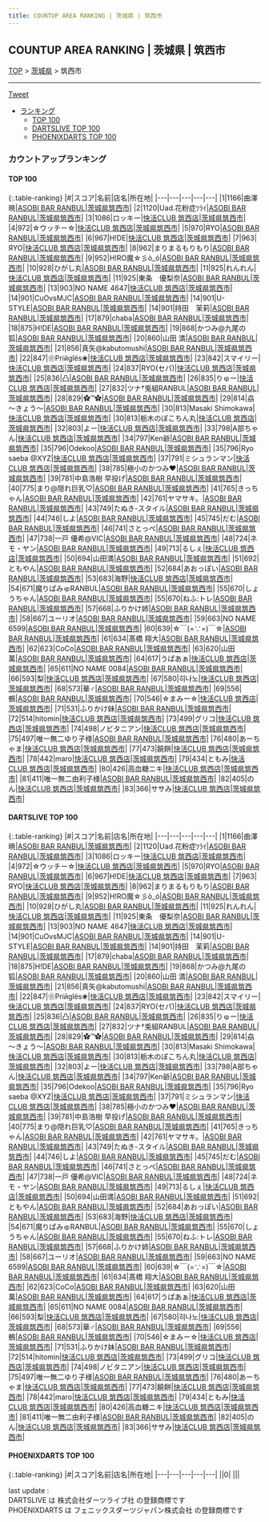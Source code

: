 ```yaml
---
title: COUNTUP AREA RANKING | 茨城県 | 筑西市
---
```

## COUNTUP AREA RANKING | 茨城県 | 筑西市

[TOP](/darts/rank/) > [茨城県](/darts/rank/茨城県/) > 筑西市

___

<a href="https://twitter.com/share?ref_src=twsrc%5Etfw" data-text="COUNTUP AREA RANKING | 茨城県筑西市" class="twitter-share-button" data-hashtags="DARTSLIVE,PHOENIXDARTS,darts,ダーツ" data-show-count="false">Tweet</a>

* [ランキング](#カウントアップランキング)
    * [TOP 100](#top-100)
    * [DARTSLIVE TOP 100](#dartslive-top-100)
    * [PHOENIXDARTS TOP 100](#phoenixdarts-top-100)

### カウントアップランキング

#### TOP 100



{:.table-ranking}
|#|スコア|名前|店名|所在地|
|---|---|---|---|---|
|1|1166|<span class="rank-name-dl">曲澤暁</span>|<a href="https://search.dartslive.com/jp/shop/1bcc7e7d9ed6e80b0d9b047a20a7ba1e">ASOBI BAR RANBUL</a>|<a href="/darts/rank/茨城県/筑西市">茨城県筑西市</a>|
|2|1120|<span class="rank-name-dl">Uad.花粉症ﾂﾗｲ</span>|<a href="https://search.dartslive.com/jp/shop/1bcc7e7d9ed6e80b0d9b047a20a7ba1e">ASOBI BAR RANBUL</a>|<a href="/darts/rank/茨城県/筑西市">茨城県筑西市</a>|
|3|1086|<span class="rank-name-dl">ロッキー</span>|<a href="https://search.dartslive.com/jp/shop/2a3b207fcf5c1e26b21333aee1bd51e4">快活CLUB 筑西店</a>|<a href="/darts/rank/茨城県/筑西市">茨城県筑西市</a>|
|4|972|<span class="rank-name-dl">☆ウッチー☆</span>|<a href="https://search.dartslive.com/jp/shop/2a3b207fcf5c1e26b21333aee1bd51e4">快活CLUB 筑西店</a>|<a href="/darts/rank/茨城県/筑西市">茨城県筑西市</a>|
|5|970|<span class="rank-name-dl">ЯYO</span>|<a href="https://search.dartslive.com/jp/shop/1bcc7e7d9ed6e80b0d9b047a20a7ba1e">ASOBI BAR RANBUL</a>|<a href="/darts/rank/茨城県/筑西市">茨城県筑西市</a>|
|6|967|<span class="rank-name-dl">H!DE</span>|<a href="https://search.dartslive.com/jp/shop/2a3b207fcf5c1e26b21333aee1bd51e4">快活CLUB 筑西店</a>|<a href="/darts/rank/茨城県/筑西市">茨城県筑西市</a>|
|7|963|<span class="rank-name-dl">ЯYO</span>|<a href="https://search.dartslive.com/jp/shop/2a3b207fcf5c1e26b21333aee1bd51e4">快活CLUB 筑西店</a>|<a href="/darts/rank/茨城県/筑西市">茨城県筑西市</a>|
|8|962|<span class="rank-name-dl">まりまるもりもり</span>|<a href="https://search.dartslive.com/jp/shop/1bcc7e7d9ed6e80b0d9b047a20a7ba1e">ASOBI BAR RANBUL</a>|<a href="/darts/rank/茨城県/筑西市">茨城県筑西市</a>|
|9|952|<span class="rank-name-dl">H!RO魔☆彡ò_ó</span>|<a href="https://search.dartslive.com/jp/shop/1bcc7e7d9ed6e80b0d9b047a20a7ba1e">ASOBI BAR RANBUL</a>|<a href="/darts/rank/茨城県/筑西市">茨城県筑西市</a>|
|10|928|<span class="rank-name-dl">ひがし丸</span>|<a href="https://search.dartslive.com/jp/shop/1bcc7e7d9ed6e80b0d9b047a20a7ba1e">ASOBI BAR RANBUL</a>|<a href="/darts/rank/茨城県/筑西市">茨城県筑西市</a>|
|11|925|<span class="rank-name-dl">れんれん</span>|<a href="https://search.dartslive.com/jp/shop/2a3b207fcf5c1e26b21333aee1bd51e4">快活CLUB 筑西店</a>|<a href="/darts/rank/茨城県/筑西市">茨城県筑西市</a>|
|11|925|<span class="rank-name-dl">東条　優梨奈</span>|<a href="https://search.dartslive.com/jp/shop/1bcc7e7d9ed6e80b0d9b047a20a7ba1e">ASOBI BAR RANBUL</a>|<a href="/darts/rank/茨城県/筑西市">茨城県筑西市</a>|
|13|903|<span class="rank-name-dl">NO NAME 4647</span>|<a href="https://search.dartslive.com/jp/shop/2a3b207fcf5c1e26b21333aee1bd51e4">快活CLUB 筑西店</a>|<a href="/darts/rank/茨城県/筑西市">茨城県筑西市</a>|
|14|901|<span class="rank-name-dl">CuOvsMJC</span>|<a href="https://search.dartslive.com/jp/shop/1bcc7e7d9ed6e80b0d9b047a20a7ba1e">ASOBI BAR RANBUL</a>|<a href="/darts/rank/茨城県/筑西市">茨城県筑西市</a>|
|14|901|<span class="rank-name-dl">U-STYLE</span>|<a href="https://search.dartslive.com/jp/shop/1bcc7e7d9ed6e80b0d9b047a20a7ba1e">ASOBI BAR RANBUL</a>|<a href="/darts/rank/茨城県/筑西市">茨城県筑西市</a>|
|14|901|<span class="rank-name-dl">持田　茉莉</span>|<a href="https://search.dartslive.com/jp/shop/1bcc7e7d9ed6e80b0d9b047a20a7ba1e">ASOBI BAR RANBUL</a>|<a href="/darts/rank/茨城県/筑西市">茨城県筑西市</a>|
|17|879|<span class="rank-name-dl">chaba</span>|<a href="https://search.dartslive.com/jp/shop/1bcc7e7d9ed6e80b0d9b047a20a7ba1e">ASOBI BAR RANBUL</a>|<a href="/darts/rank/茨城県/筑西市">茨城県筑西市</a>|
|18|875|<span class="rank-name-dl">H!DE</span>|<a href="https://search.dartslive.com/jp/shop/1bcc7e7d9ed6e80b0d9b047a20a7ba1e">ASOBI BAR RANBUL</a>|<a href="/darts/rank/茨城県/筑西市">茨城県筑西市</a>|
|19|868|<span class="rank-name-dl">かつみ@九尾の狐</span>|<a href="https://search.dartslive.com/jp/shop/1bcc7e7d9ed6e80b0d9b047a20a7ba1e">ASOBI BAR RANBUL</a>|<a href="/darts/rank/茨城県/筑西市">茨城県筑西市</a>|
|20|860|<span class="rank-name-dl">山田 満</span>|<a href="https://search.dartslive.com/jp/shop/1bcc7e7d9ed6e80b0d9b047a20a7ba1e">ASOBI BAR RANBUL</a>|<a href="/darts/rank/茨城県/筑西市">茨城県筑西市</a>|
|21|856|<span class="rank-name-dl">真矢@kabutomushi</span>|<a href="https://search.dartslive.com/jp/shop/1bcc7e7d9ed6e80b0d9b047a20a7ba1e">ASOBI BAR RANBUL</a>|<a href="/darts/rank/茨城県/筑西市">茨城県筑西市</a>|
|22|847|<span class="rank-name-dl">❀Priйglёs❀</span>|<a href="https://search.dartslive.com/jp/shop/2a3b207fcf5c1e26b21333aee1bd51e4">快活CLUB 筑西店</a>|<a href="/darts/rank/茨城県/筑西市">茨城県筑西市</a>|
|23|842|<span class="rank-name-dl">スマイリー</span>|<a href="https://search.dartslive.com/jp/shop/2a3b207fcf5c1e26b21333aee1bd51e4">快活CLUB 筑西店</a>|<a href="/darts/rank/茨城県/筑西市">茨城県筑西市</a>|
|24|837|<span class="rank-name-dl">RYO(セパ)</span>|<a href="https://search.dartslive.com/jp/shop/2a3b207fcf5c1e26b21333aee1bd51e4">快活CLUB 筑西店</a>|<a href="/darts/rank/茨城県/筑西市">茨城県筑西市</a>|
|25|836|<span class="rank-name-dl">凸</span>|<a href="https://search.dartslive.com/jp/shop/1bcc7e7d9ed6e80b0d9b047a20a7ba1e">ASOBI BAR RANBUL</a>|<a href="/darts/rank/茨城県/筑西市">茨城県筑西市</a>|
|26|835|<span class="rank-name-dl">りゅー</span>|<a href="https://search.dartslive.com/jp/shop/2a3b207fcf5c1e26b21333aee1bd51e4">快活CLUB 筑西店</a>|<a href="/darts/rank/茨城県/筑西市">茨城県筑西市</a>|
|27|832|<span class="rank-name-dl">ツナ†兎組RANBUL</span>|<a href="https://search.dartslive.com/jp/shop/1bcc7e7d9ed6e80b0d9b047a20a7ba1e">ASOBI BAR RANBUL</a>|<a href="/darts/rank/茨城県/筑西市">茨城県筑西市</a>|
|28|829|<span class="rank-name-dl">✿™✿</span>|<a href="https://search.dartslive.com/jp/shop/1bcc7e7d9ed6e80b0d9b047a20a7ba1e">ASOBI BAR RANBUL</a>|<a href="/darts/rank/茨城県/筑西市">茨城県筑西市</a>|
|29|814|<span class="rank-name-dl">劦 ～きょう～</span>|<a href="https://search.dartslive.com/jp/shop/1bcc7e7d9ed6e80b0d9b047a20a7ba1e">ASOBI BAR RANBUL</a>|<a href="/darts/rank/茨城県/筑西市">茨城県筑西市</a>|
|30|813|<span class="rank-name-dl">Masaki Shimokawa</span>|<a href="https://search.dartslive.com/jp/shop/2a3b207fcf5c1e26b21333aee1bd51e4">快活CLUB 筑西店</a>|<a href="/darts/rank/茨城県/筑西市">茨城県筑西市</a>|
|30|813|<span class="rank-name-dl">栃木のぽこちん丸</span>|<a href="https://search.dartslive.com/jp/shop/2a3b207fcf5c1e26b21333aee1bd51e4">快活CLUB 筑西店</a>|<a href="/darts/rank/茨城県/筑西市">茨城県筑西市</a>|
|32|803|<span class="rank-name-dl">よー</span>|<a href="https://search.dartslive.com/jp/shop/2a3b207fcf5c1e26b21333aee1bd51e4">快活CLUB 筑西店</a>|<a href="/darts/rank/茨城県/筑西市">茨城県筑西市</a>|
|33|798|<span class="rank-name-dl">A部ちゃん</span>|<a href="https://search.dartslive.com/jp/shop/2a3b207fcf5c1e26b21333aee1bd51e4">快活CLUB 筑西店</a>|<a href="/darts/rank/茨城県/筑西市">茨城県筑西市</a>|
|34|797|<span class="rank-name-dl">Ken爺</span>|<a href="https://search.dartslive.com/jp/shop/1bcc7e7d9ed6e80b0d9b047a20a7ba1e">ASOBI BAR RANBUL</a>|<a href="/darts/rank/茨城県/筑西市">茨城県筑西市</a>|
|35|796|<span class="rank-name-dl">Odekoo</span>|<a href="https://search.dartslive.com/jp/shop/1bcc7e7d9ed6e80b0d9b047a20a7ba1e">ASOBI BAR RANBUL</a>|<a href="/darts/rank/茨城県/筑西市">茨城県筑西市</a>|
|35|796|<span class="rank-name-dl">Ryo saeba @XYZ</span>|<a href="https://search.dartslive.com/jp/shop/2a3b207fcf5c1e26b21333aee1bd51e4">快活CLUB 筑西店</a>|<a href="/darts/rank/茨城県/筑西市">茨城県筑西市</a>|
|37|791|<span class="rank-name-dl">ミシュランマン</span>|<a href="https://search.dartslive.com/jp/shop/2a3b207fcf5c1e26b21333aee1bd51e4">快活CLUB 筑西店</a>|<a href="/darts/rank/茨城県/筑西市">茨城県筑西市</a>|
|38|785|<span class="rank-name-dl">極小のかつみ❤️</span>|<a href="https://search.dartslive.com/jp/shop/1bcc7e7d9ed6e80b0d9b047a20a7ba1e">ASOBI BAR RANBUL</a>|<a href="/darts/rank/茨城県/筑西市">茨城県筑西市</a>|
|39|781|<span class="rank-name-dl">中島浩樹 早投げ</span>|<a href="https://search.dartslive.com/jp/shop/1bcc7e7d9ed6e80b0d9b047a20a7ba1e">ASOBI BAR RANBUL</a>|<a href="/darts/rank/茨城県/筑西市">茨城県筑西市</a>|
|40|775|<span class="rank-name-dl">まり@隠れ巨乳♡</span>|<a href="https://search.dartslive.com/jp/shop/1bcc7e7d9ed6e80b0d9b047a20a7ba1e">ASOBI BAR RANBUL</a>|<a href="/darts/rank/茨城県/筑西市">茨城県筑西市</a>|
|41|765|<span class="rank-name-dl">きっちゃん</span>|<a href="https://search.dartslive.com/jp/shop/1bcc7e7d9ed6e80b0d9b047a20a7ba1e">ASOBI BAR RANBUL</a>|<a href="/darts/rank/茨城県/筑西市">茨城県筑西市</a>|
|42|761|<span class="rank-name-dl">ヤマサキ。</span>|<a href="https://search.dartslive.com/jp/shop/1bcc7e7d9ed6e80b0d9b047a20a7ba1e">ASOBI BAR RANBUL</a>|<a href="/darts/rank/茨城県/筑西市">茨城県筑西市</a>|
|43|749|<span class="rank-name-dl">たぬき-スタイル</span>|<a href="https://search.dartslive.com/jp/shop/1bcc7e7d9ed6e80b0d9b047a20a7ba1e">ASOBI BAR RANBUL</a>|<a href="/darts/rank/茨城県/筑西市">茨城県筑西市</a>|
|44|746|<span class="rank-name-dl">しよ</span>|<a href="https://search.dartslive.com/jp/shop/1bcc7e7d9ed6e80b0d9b047a20a7ba1e">ASOBI BAR RANBUL</a>|<a href="/darts/rank/茨城県/筑西市">茨城県筑西市</a>|
|45|745|<span class="rank-name-dl">だむ</span>|<a href="https://search.dartslive.com/jp/shop/1bcc7e7d9ed6e80b0d9b047a20a7ba1e">ASOBI BAR RANBUL</a>|<a href="/darts/rank/茨城県/筑西市">茨城県筑西市</a>|
|46|741|<span class="rank-name-dl">さとっぺ</span>|<a href="https://search.dartslive.com/jp/shop/1bcc7e7d9ed6e80b0d9b047a20a7ba1e">ASOBI BAR RANBUL</a>|<a href="/darts/rank/茨城県/筑西市">茨城県筑西市</a>|
|47|738|<span class="rank-name-dl">一戸 優希@VIC</span>|<a href="https://search.dartslive.com/jp/shop/1bcc7e7d9ed6e80b0d9b047a20a7ba1e">ASOBI BAR RANBUL</a>|<a href="/darts/rank/茨城県/筑西市">茨城県筑西市</a>|
|48|724|<span class="rank-name-dl">ネモ・ヤン</span>|<a href="https://search.dartslive.com/jp/shop/1bcc7e7d9ed6e80b0d9b047a20a7ba1e">ASOBI BAR RANBUL</a>|<a href="/darts/rank/茨城県/筑西市">茨城県筑西市</a>|
|49|713|<span class="rank-name-dl">るしぇ</span>|<a href="https://search.dartslive.com/jp/shop/2a3b207fcf5c1e26b21333aee1bd51e4">快活CLUB 筑西店</a>|<a href="/darts/rank/茨城県/筑西市">茨城県筑西市</a>|
|50|694|<span class="rank-name-dl">山田満</span>|<a href="https://search.dartslive.com/jp/shop/1bcc7e7d9ed6e80b0d9b047a20a7ba1e">ASOBI BAR RANBUL</a>|<a href="/darts/rank/茨城県/筑西市">茨城県筑西市</a>|
|51|692|<span class="rank-name-dl">ともやん</span>|<a href="https://search.dartslive.com/jp/shop/1bcc7e7d9ed6e80b0d9b047a20a7ba1e">ASOBI BAR RANBUL</a>|<a href="/darts/rank/茨城県/筑西市">茨城県筑西市</a>|
|52|684|<span class="rank-name-dl">あおっぽい</span>|<a href="https://search.dartslive.com/jp/shop/1bcc7e7d9ed6e80b0d9b047a20a7ba1e">ASOBI BAR RANBUL</a>|<a href="/darts/rank/茨城県/筑西市">茨城県筑西市</a>|
|53|683|<span class="rank-name-dl">海野</span>|<a href="https://search.dartslive.com/jp/shop/2a3b207fcf5c1e26b21333aee1bd51e4">快活CLUB 筑西店</a>|<a href="/darts/rank/茨城県/筑西市">茨城県筑西市</a>|
|54|671|<span class="rank-name-dl">魔りぱみゅRANBUL</span>|<a href="https://search.dartslive.com/jp/shop/1bcc7e7d9ed6e80b0d9b047a20a7ba1e">ASOBI BAR RANBUL</a>|<a href="/darts/rank/茨城県/筑西市">茨城県筑西市</a>|
|55|670|<span class="rank-name-dl">しょうちゃん</span>|<a href="https://search.dartslive.com/jp/shop/1bcc7e7d9ed6e80b0d9b047a20a7ba1e">ASOBI BAR RANBUL</a>|<a href="/darts/rank/茨城県/筑西市">茨城県筑西市</a>|
|55|670|<span class="rank-name-dl">ねふ:トレ</span>|<a href="https://search.dartslive.com/jp/shop/1bcc7e7d9ed6e80b0d9b047a20a7ba1e">ASOBI BAR RANBUL</a>|<a href="/darts/rank/茨城県/筑西市">茨城県筑西市</a>|
|57|668|<span class="rank-name-dl">ふりかけ姉</span>|<a href="https://search.dartslive.com/jp/shop/1bcc7e7d9ed6e80b0d9b047a20a7ba1e">ASOBI BAR RANBUL</a>|<a href="/darts/rank/茨城県/筑西市">茨城県筑西市</a>|
|58|667|<span class="rank-name-dl">ユーリオ</span>|<a href="https://search.dartslive.com/jp/shop/1bcc7e7d9ed6e80b0d9b047a20a7ba1e">ASOBI BAR RANBUL</a>|<a href="/darts/rank/茨城県/筑西市">茨城県筑西市</a>|
|59|663|<span class="rank-name-dl">NO NAME 6599</span>|<a href="https://search.dartslive.com/jp/shop/1bcc7e7d9ed6e80b0d9b047a20a7ba1e">ASOBI BAR RANBUL</a>|<a href="/darts/rank/茨城県/筑西市">茨城県筑西市</a>|
|60|639|<span class="rank-name-dl">☆￣(=∵=)￣☆</span>|<a href="https://search.dartslive.com/jp/shop/1bcc7e7d9ed6e80b0d9b047a20a7ba1e">ASOBI BAR RANBUL</a>|<a href="/darts/rank/茨城県/筑西市">茨城県筑西市</a>|
|61|634|<span class="rank-name-dl">髙橋 翔大</span>|<a href="https://search.dartslive.com/jp/shop/1bcc7e7d9ed6e80b0d9b047a20a7ba1e">ASOBI BAR RANBUL</a>|<a href="/darts/rank/茨城県/筑西市">茨城県筑西市</a>|
|62|623|<span class="rank-name-dl">CoCo</span>|<a href="https://search.dartslive.com/jp/shop/1bcc7e7d9ed6e80b0d9b047a20a7ba1e">ASOBI BAR RANBUL</a>|<a href="/darts/rank/茨城県/筑西市">茨城県筑西市</a>|
|63|620|<span class="rank-name-dl">山田萬</span>|<a href="https://search.dartslive.com/jp/shop/1bcc7e7d9ed6e80b0d9b047a20a7ba1e">ASOBI BAR RANBUL</a>|<a href="/darts/rank/茨城県/筑西市">茨城県筑西市</a>|
|64|617|<span class="rank-name-dl">うぱあぁ</span>|<a href="https://search.dartslive.com/jp/shop/2a3b207fcf5c1e26b21333aee1bd51e4">快活CLUB 筑西店</a>|<a href="/darts/rank/茨城県/筑西市">茨城県筑西市</a>|
|65|611|<span class="rank-name-dl">NO NAME 0084</span>|<a href="https://search.dartslive.com/jp/shop/1bcc7e7d9ed6e80b0d9b047a20a7ba1e">ASOBI BAR RANBUL</a>|<a href="/darts/rank/茨城県/筑西市">茨城県筑西市</a>|
|66|593|<span class="rank-name-dl">梨</span>|<a href="https://search.dartslive.com/jp/shop/2a3b207fcf5c1e26b21333aee1bd51e4">快活CLUB 筑西店</a>|<a href="/darts/rank/茨城県/筑西市">茨城県筑西市</a>|
|67|580|<span class="rank-name-dl">히나노</span>|<a href="https://search.dartslive.com/jp/shop/2a3b207fcf5c1e26b21333aee1bd51e4">快活CLUB 筑西店</a>|<a href="/darts/rank/茨城県/筑西市">茨城県筑西市</a>|
|68|573|<span class="rank-name-dl">華♂</span>|<a href="https://search.dartslive.com/jp/shop/1bcc7e7d9ed6e80b0d9b047a20a7ba1e">ASOBI BAR RANBUL</a>|<a href="/darts/rank/茨城県/筑西市">茨城県筑西市</a>|
|69|556|<span class="rank-name-dl">鵺</span>|<a href="https://search.dartslive.com/jp/shop/1bcc7e7d9ed6e80b0d9b047a20a7ba1e">ASOBI BAR RANBUL</a>|<a href="/darts/rank/茨城県/筑西市">茨城県筑西市</a>|
|70|546|<span class="rank-name-dl">☆まみー☆</span>|<a href="https://search.dartslive.com/jp/shop/2a3b207fcf5c1e26b21333aee1bd51e4">快活CLUB 筑西店</a>|<a href="/darts/rank/茨城県/筑西市">茨城県筑西市</a>|
|71|531|<span class="rank-name-dl">ふりかけ妹</span>|<a href="https://search.dartslive.com/jp/shop/1bcc7e7d9ed6e80b0d9b047a20a7ba1e">ASOBI BAR RANBUL</a>|<a href="/darts/rank/茨城県/筑西市">茨城県筑西市</a>|
|72|514|<span class="rank-name-dl">hitomin</span>|<a href="https://search.dartslive.com/jp/shop/2a3b207fcf5c1e26b21333aee1bd51e4">快活CLUB 筑西店</a>|<a href="/darts/rank/茨城県/筑西市">茨城県筑西市</a>|
|73|499|<span class="rank-name-dl">グリコ</span>|<a href="https://search.dartslive.com/jp/shop/2a3b207fcf5c1e26b21333aee1bd51e4">快活CLUB 筑西店</a>|<a href="/darts/rank/茨城県/筑西市">茨城県筑西市</a>|
|74|498|<span class="rank-name-dl">ノビタニアン</span>|<a href="https://search.dartslive.com/jp/shop/2a3b207fcf5c1e26b21333aee1bd51e4">快活CLUB 筑西店</a>|<a href="/darts/rank/茨城県/筑西市">茨城県筑西市</a>|
|75|497|<span class="rank-name-dl">唯一無二ゆり子様</span>|<a href="https://search.dartslive.com/jp/shop/1bcc7e7d9ed6e80b0d9b047a20a7ba1e">ASOBI BAR RANBUL</a>|<a href="/darts/rank/茨城県/筑西市">茨城県筑西市</a>|
|76|480|<span class="rank-name-dl">あーちゃま</span>|<a href="https://search.dartslive.com/jp/shop/2a3b207fcf5c1e26b21333aee1bd51e4">快活CLUB 筑西店</a>|<a href="/darts/rank/茨城県/筑西市">茨城県筑西市</a>|
|77|473|<span class="rank-name-dl">饒餅</span>|<a href="https://search.dartslive.com/jp/shop/2a3b207fcf5c1e26b21333aee1bd51e4">快活CLUB 筑西店</a>|<a href="/darts/rank/茨城県/筑西市">茨城県筑西市</a>|
|78|442|<span class="rank-name-dl">maro</span>|<a href="https://search.dartslive.com/jp/shop/2a3b207fcf5c1e26b21333aee1bd51e4">快活CLUB 筑西店</a>|<a href="/darts/rank/茨城県/筑西市">茨城県筑西市</a>|
|79|434|<span class="rank-name-dl">ともみ</span>|<a href="https://search.dartslive.com/jp/shop/2a3b207fcf5c1e26b21333aee1bd51e4">快活CLUB 筑西店</a>|<a href="/darts/rank/茨城県/筑西市">茨城県筑西市</a>|
|80|426|<span class="rank-name-dl">高血糖ニキ</span>|<a href="https://search.dartslive.com/jp/shop/2a3b207fcf5c1e26b21333aee1bd51e4">快活CLUB 筑西店</a>|<a href="/darts/rank/茨城県/筑西市">茨城県筑西市</a>|
|81|411|<span class="rank-name-dl">唯一無二由利子様</span>|<a href="https://search.dartslive.com/jp/shop/1bcc7e7d9ed6e80b0d9b047a20a7ba1e">ASOBI BAR RANBUL</a>|<a href="/darts/rank/茨城県/筑西市">茨城県筑西市</a>|
|82|405|<span class="rank-name-dl">のん</span>|<a href="https://search.dartslive.com/jp/shop/2a3b207fcf5c1e26b21333aee1bd51e4">快活CLUB 筑西店</a>|<a href="/darts/rank/茨城県/筑西市">茨城県筑西市</a>|
|83|366|<span class="rank-name-dl">ササみ</span>|<a href="https://search.dartslive.com/jp/shop/2a3b207fcf5c1e26b21333aee1bd51e4">快活CLUB 筑西店</a>|<a href="/darts/rank/茨城県/筑西市">茨城県筑西市</a>|


#### DARTSLIVE TOP 100



{:.table-ranking}
|#|スコア|名前|店名|所在地|
|---|---|---|---|---|
|1|1166|<span class="rank-name-dl">曲澤暁</span>|<a href="https://search.dartslive.com/jp/shop/1bcc7e7d9ed6e80b0d9b047a20a7ba1e">ASOBI BAR RANBUL</a>|<a href="/darts/rank/茨城県/筑西市">茨城県筑西市</a>|
|2|1120|<span class="rank-name-dl">Uad.花粉症ﾂﾗｲ</span>|<a href="https://search.dartslive.com/jp/shop/1bcc7e7d9ed6e80b0d9b047a20a7ba1e">ASOBI BAR RANBUL</a>|<a href="/darts/rank/茨城県/筑西市">茨城県筑西市</a>|
|3|1086|<span class="rank-name-dl">ロッキー</span>|<a href="https://search.dartslive.com/jp/shop/2a3b207fcf5c1e26b21333aee1bd51e4">快活CLUB 筑西店</a>|<a href="/darts/rank/茨城県/筑西市">茨城県筑西市</a>|
|4|972|<span class="rank-name-dl">☆ウッチー☆</span>|<a href="https://search.dartslive.com/jp/shop/2a3b207fcf5c1e26b21333aee1bd51e4">快活CLUB 筑西店</a>|<a href="/darts/rank/茨城県/筑西市">茨城県筑西市</a>|
|5|970|<span class="rank-name-dl">ЯYO</span>|<a href="https://search.dartslive.com/jp/shop/1bcc7e7d9ed6e80b0d9b047a20a7ba1e">ASOBI BAR RANBUL</a>|<a href="/darts/rank/茨城県/筑西市">茨城県筑西市</a>|
|6|967|<span class="rank-name-dl">H!DE</span>|<a href="https://search.dartslive.com/jp/shop/2a3b207fcf5c1e26b21333aee1bd51e4">快活CLUB 筑西店</a>|<a href="/darts/rank/茨城県/筑西市">茨城県筑西市</a>|
|7|963|<span class="rank-name-dl">ЯYO</span>|<a href="https://search.dartslive.com/jp/shop/2a3b207fcf5c1e26b21333aee1bd51e4">快活CLUB 筑西店</a>|<a href="/darts/rank/茨城県/筑西市">茨城県筑西市</a>|
|8|962|<span class="rank-name-dl">まりまるもりもり</span>|<a href="https://search.dartslive.com/jp/shop/1bcc7e7d9ed6e80b0d9b047a20a7ba1e">ASOBI BAR RANBUL</a>|<a href="/darts/rank/茨城県/筑西市">茨城県筑西市</a>|
|9|952|<span class="rank-name-dl">H!RO魔☆彡ò_ó</span>|<a href="https://search.dartslive.com/jp/shop/1bcc7e7d9ed6e80b0d9b047a20a7ba1e">ASOBI BAR RANBUL</a>|<a href="/darts/rank/茨城県/筑西市">茨城県筑西市</a>|
|10|928|<span class="rank-name-dl">ひがし丸</span>|<a href="https://search.dartslive.com/jp/shop/1bcc7e7d9ed6e80b0d9b047a20a7ba1e">ASOBI BAR RANBUL</a>|<a href="/darts/rank/茨城県/筑西市">茨城県筑西市</a>|
|11|925|<span class="rank-name-dl">れんれん</span>|<a href="https://search.dartslive.com/jp/shop/2a3b207fcf5c1e26b21333aee1bd51e4">快活CLUB 筑西店</a>|<a href="/darts/rank/茨城県/筑西市">茨城県筑西市</a>|
|11|925|<span class="rank-name-dl">東条　優梨奈</span>|<a href="https://search.dartslive.com/jp/shop/1bcc7e7d9ed6e80b0d9b047a20a7ba1e">ASOBI BAR RANBUL</a>|<a href="/darts/rank/茨城県/筑西市">茨城県筑西市</a>|
|13|903|<span class="rank-name-dl">NO NAME 4647</span>|<a href="https://search.dartslive.com/jp/shop/2a3b207fcf5c1e26b21333aee1bd51e4">快活CLUB 筑西店</a>|<a href="/darts/rank/茨城県/筑西市">茨城県筑西市</a>|
|14|901|<span class="rank-name-dl">CuOvsMJC</span>|<a href="https://search.dartslive.com/jp/shop/1bcc7e7d9ed6e80b0d9b047a20a7ba1e">ASOBI BAR RANBUL</a>|<a href="/darts/rank/茨城県/筑西市">茨城県筑西市</a>|
|14|901|<span class="rank-name-dl">U-STYLE</span>|<a href="https://search.dartslive.com/jp/shop/1bcc7e7d9ed6e80b0d9b047a20a7ba1e">ASOBI BAR RANBUL</a>|<a href="/darts/rank/茨城県/筑西市">茨城県筑西市</a>|
|14|901|<span class="rank-name-dl">持田　茉莉</span>|<a href="https://search.dartslive.com/jp/shop/1bcc7e7d9ed6e80b0d9b047a20a7ba1e">ASOBI BAR RANBUL</a>|<a href="/darts/rank/茨城県/筑西市">茨城県筑西市</a>|
|17|879|<span class="rank-name-dl">chaba</span>|<a href="https://search.dartslive.com/jp/shop/1bcc7e7d9ed6e80b0d9b047a20a7ba1e">ASOBI BAR RANBUL</a>|<a href="/darts/rank/茨城県/筑西市">茨城県筑西市</a>|
|18|875|<span class="rank-name-dl">H!DE</span>|<a href="https://search.dartslive.com/jp/shop/1bcc7e7d9ed6e80b0d9b047a20a7ba1e">ASOBI BAR RANBUL</a>|<a href="/darts/rank/茨城県/筑西市">茨城県筑西市</a>|
|19|868|<span class="rank-name-dl">かつみ@九尾の狐</span>|<a href="https://search.dartslive.com/jp/shop/1bcc7e7d9ed6e80b0d9b047a20a7ba1e">ASOBI BAR RANBUL</a>|<a href="/darts/rank/茨城県/筑西市">茨城県筑西市</a>|
|20|860|<span class="rank-name-dl">山田 満</span>|<a href="https://search.dartslive.com/jp/shop/1bcc7e7d9ed6e80b0d9b047a20a7ba1e">ASOBI BAR RANBUL</a>|<a href="/darts/rank/茨城県/筑西市">茨城県筑西市</a>|
|21|856|<span class="rank-name-dl">真矢@kabutomushi</span>|<a href="https://search.dartslive.com/jp/shop/1bcc7e7d9ed6e80b0d9b047a20a7ba1e">ASOBI BAR RANBUL</a>|<a href="/darts/rank/茨城県/筑西市">茨城県筑西市</a>|
|22|847|<span class="rank-name-dl">❀Priйglёs❀</span>|<a href="https://search.dartslive.com/jp/shop/2a3b207fcf5c1e26b21333aee1bd51e4">快活CLUB 筑西店</a>|<a href="/darts/rank/茨城県/筑西市">茨城県筑西市</a>|
|23|842|<span class="rank-name-dl">スマイリー</span>|<a href="https://search.dartslive.com/jp/shop/2a3b207fcf5c1e26b21333aee1bd51e4">快活CLUB 筑西店</a>|<a href="/darts/rank/茨城県/筑西市">茨城県筑西市</a>|
|24|837|<span class="rank-name-dl">RYO(セパ)</span>|<a href="https://search.dartslive.com/jp/shop/2a3b207fcf5c1e26b21333aee1bd51e4">快活CLUB 筑西店</a>|<a href="/darts/rank/茨城県/筑西市">茨城県筑西市</a>|
|25|836|<span class="rank-name-dl">凸</span>|<a href="https://search.dartslive.com/jp/shop/1bcc7e7d9ed6e80b0d9b047a20a7ba1e">ASOBI BAR RANBUL</a>|<a href="/darts/rank/茨城県/筑西市">茨城県筑西市</a>|
|26|835|<span class="rank-name-dl">りゅー</span>|<a href="https://search.dartslive.com/jp/shop/2a3b207fcf5c1e26b21333aee1bd51e4">快活CLUB 筑西店</a>|<a href="/darts/rank/茨城県/筑西市">茨城県筑西市</a>|
|27|832|<span class="rank-name-dl">ツナ†兎組RANBUL</span>|<a href="https://search.dartslive.com/jp/shop/1bcc7e7d9ed6e80b0d9b047a20a7ba1e">ASOBI BAR RANBUL</a>|<a href="/darts/rank/茨城県/筑西市">茨城県筑西市</a>|
|28|829|<span class="rank-name-dl">✿™✿</span>|<a href="https://search.dartslive.com/jp/shop/1bcc7e7d9ed6e80b0d9b047a20a7ba1e">ASOBI BAR RANBUL</a>|<a href="/darts/rank/茨城県/筑西市">茨城県筑西市</a>|
|29|814|<span class="rank-name-dl">劦 ～きょう～</span>|<a href="https://search.dartslive.com/jp/shop/1bcc7e7d9ed6e80b0d9b047a20a7ba1e">ASOBI BAR RANBUL</a>|<a href="/darts/rank/茨城県/筑西市">茨城県筑西市</a>|
|30|813|<span class="rank-name-dl">Masaki Shimokawa</span>|<a href="https://search.dartslive.com/jp/shop/2a3b207fcf5c1e26b21333aee1bd51e4">快活CLUB 筑西店</a>|<a href="/darts/rank/茨城県/筑西市">茨城県筑西市</a>|
|30|813|<span class="rank-name-dl">栃木のぽこちん丸</span>|<a href="https://search.dartslive.com/jp/shop/2a3b207fcf5c1e26b21333aee1bd51e4">快活CLUB 筑西店</a>|<a href="/darts/rank/茨城県/筑西市">茨城県筑西市</a>|
|32|803|<span class="rank-name-dl">よー</span>|<a href="https://search.dartslive.com/jp/shop/2a3b207fcf5c1e26b21333aee1bd51e4">快活CLUB 筑西店</a>|<a href="/darts/rank/茨城県/筑西市">茨城県筑西市</a>|
|33|798|<span class="rank-name-dl">A部ちゃん</span>|<a href="https://search.dartslive.com/jp/shop/2a3b207fcf5c1e26b21333aee1bd51e4">快活CLUB 筑西店</a>|<a href="/darts/rank/茨城県/筑西市">茨城県筑西市</a>|
|34|797|<span class="rank-name-dl">Ken爺</span>|<a href="https://search.dartslive.com/jp/shop/1bcc7e7d9ed6e80b0d9b047a20a7ba1e">ASOBI BAR RANBUL</a>|<a href="/darts/rank/茨城県/筑西市">茨城県筑西市</a>|
|35|796|<span class="rank-name-dl">Odekoo</span>|<a href="https://search.dartslive.com/jp/shop/1bcc7e7d9ed6e80b0d9b047a20a7ba1e">ASOBI BAR RANBUL</a>|<a href="/darts/rank/茨城県/筑西市">茨城県筑西市</a>|
|35|796|<span class="rank-name-dl">Ryo saeba @XYZ</span>|<a href="https://search.dartslive.com/jp/shop/2a3b207fcf5c1e26b21333aee1bd51e4">快活CLUB 筑西店</a>|<a href="/darts/rank/茨城県/筑西市">茨城県筑西市</a>|
|37|791|<span class="rank-name-dl">ミシュランマン</span>|<a href="https://search.dartslive.com/jp/shop/2a3b207fcf5c1e26b21333aee1bd51e4">快活CLUB 筑西店</a>|<a href="/darts/rank/茨城県/筑西市">茨城県筑西市</a>|
|38|785|<span class="rank-name-dl">極小のかつみ❤️</span>|<a href="https://search.dartslive.com/jp/shop/1bcc7e7d9ed6e80b0d9b047a20a7ba1e">ASOBI BAR RANBUL</a>|<a href="/darts/rank/茨城県/筑西市">茨城県筑西市</a>|
|39|781|<span class="rank-name-dl">中島浩樹 早投げ</span>|<a href="https://search.dartslive.com/jp/shop/1bcc7e7d9ed6e80b0d9b047a20a7ba1e">ASOBI BAR RANBUL</a>|<a href="/darts/rank/茨城県/筑西市">茨城県筑西市</a>|
|40|775|<span class="rank-name-dl">まり@隠れ巨乳♡</span>|<a href="https://search.dartslive.com/jp/shop/1bcc7e7d9ed6e80b0d9b047a20a7ba1e">ASOBI BAR RANBUL</a>|<a href="/darts/rank/茨城県/筑西市">茨城県筑西市</a>|
|41|765|<span class="rank-name-dl">きっちゃん</span>|<a href="https://search.dartslive.com/jp/shop/1bcc7e7d9ed6e80b0d9b047a20a7ba1e">ASOBI BAR RANBUL</a>|<a href="/darts/rank/茨城県/筑西市">茨城県筑西市</a>|
|42|761|<span class="rank-name-dl">ヤマサキ。</span>|<a href="https://search.dartslive.com/jp/shop/1bcc7e7d9ed6e80b0d9b047a20a7ba1e">ASOBI BAR RANBUL</a>|<a href="/darts/rank/茨城県/筑西市">茨城県筑西市</a>|
|43|749|<span class="rank-name-dl">たぬき-スタイル</span>|<a href="https://search.dartslive.com/jp/shop/1bcc7e7d9ed6e80b0d9b047a20a7ba1e">ASOBI BAR RANBUL</a>|<a href="/darts/rank/茨城県/筑西市">茨城県筑西市</a>|
|44|746|<span class="rank-name-dl">しよ</span>|<a href="https://search.dartslive.com/jp/shop/1bcc7e7d9ed6e80b0d9b047a20a7ba1e">ASOBI BAR RANBUL</a>|<a href="/darts/rank/茨城県/筑西市">茨城県筑西市</a>|
|45|745|<span class="rank-name-dl">だむ</span>|<a href="https://search.dartslive.com/jp/shop/1bcc7e7d9ed6e80b0d9b047a20a7ba1e">ASOBI BAR RANBUL</a>|<a href="/darts/rank/茨城県/筑西市">茨城県筑西市</a>|
|46|741|<span class="rank-name-dl">さとっぺ</span>|<a href="https://search.dartslive.com/jp/shop/1bcc7e7d9ed6e80b0d9b047a20a7ba1e">ASOBI BAR RANBUL</a>|<a href="/darts/rank/茨城県/筑西市">茨城県筑西市</a>|
|47|738|<span class="rank-name-dl">一戸 優希@VIC</span>|<a href="https://search.dartslive.com/jp/shop/1bcc7e7d9ed6e80b0d9b047a20a7ba1e">ASOBI BAR RANBUL</a>|<a href="/darts/rank/茨城県/筑西市">茨城県筑西市</a>|
|48|724|<span class="rank-name-dl">ネモ・ヤン</span>|<a href="https://search.dartslive.com/jp/shop/1bcc7e7d9ed6e80b0d9b047a20a7ba1e">ASOBI BAR RANBUL</a>|<a href="/darts/rank/茨城県/筑西市">茨城県筑西市</a>|
|49|713|<span class="rank-name-dl">るしぇ</span>|<a href="https://search.dartslive.com/jp/shop/2a3b207fcf5c1e26b21333aee1bd51e4">快活CLUB 筑西店</a>|<a href="/darts/rank/茨城県/筑西市">茨城県筑西市</a>|
|50|694|<span class="rank-name-dl">山田満</span>|<a href="https://search.dartslive.com/jp/shop/1bcc7e7d9ed6e80b0d9b047a20a7ba1e">ASOBI BAR RANBUL</a>|<a href="/darts/rank/茨城県/筑西市">茨城県筑西市</a>|
|51|692|<span class="rank-name-dl">ともやん</span>|<a href="https://search.dartslive.com/jp/shop/1bcc7e7d9ed6e80b0d9b047a20a7ba1e">ASOBI BAR RANBUL</a>|<a href="/darts/rank/茨城県/筑西市">茨城県筑西市</a>|
|52|684|<span class="rank-name-dl">あおっぽい</span>|<a href="https://search.dartslive.com/jp/shop/1bcc7e7d9ed6e80b0d9b047a20a7ba1e">ASOBI BAR RANBUL</a>|<a href="/darts/rank/茨城県/筑西市">茨城県筑西市</a>|
|53|683|<span class="rank-name-dl">海野</span>|<a href="https://search.dartslive.com/jp/shop/2a3b207fcf5c1e26b21333aee1bd51e4">快活CLUB 筑西店</a>|<a href="/darts/rank/茨城県/筑西市">茨城県筑西市</a>|
|54|671|<span class="rank-name-dl">魔りぱみゅRANBUL</span>|<a href="https://search.dartslive.com/jp/shop/1bcc7e7d9ed6e80b0d9b047a20a7ba1e">ASOBI BAR RANBUL</a>|<a href="/darts/rank/茨城県/筑西市">茨城県筑西市</a>|
|55|670|<span class="rank-name-dl">しょうちゃん</span>|<a href="https://search.dartslive.com/jp/shop/1bcc7e7d9ed6e80b0d9b047a20a7ba1e">ASOBI BAR RANBUL</a>|<a href="/darts/rank/茨城県/筑西市">茨城県筑西市</a>|
|55|670|<span class="rank-name-dl">ねふ:トレ</span>|<a href="https://search.dartslive.com/jp/shop/1bcc7e7d9ed6e80b0d9b047a20a7ba1e">ASOBI BAR RANBUL</a>|<a href="/darts/rank/茨城県/筑西市">茨城県筑西市</a>|
|57|668|<span class="rank-name-dl">ふりかけ姉</span>|<a href="https://search.dartslive.com/jp/shop/1bcc7e7d9ed6e80b0d9b047a20a7ba1e">ASOBI BAR RANBUL</a>|<a href="/darts/rank/茨城県/筑西市">茨城県筑西市</a>|
|58|667|<span class="rank-name-dl">ユーリオ</span>|<a href="https://search.dartslive.com/jp/shop/1bcc7e7d9ed6e80b0d9b047a20a7ba1e">ASOBI BAR RANBUL</a>|<a href="/darts/rank/茨城県/筑西市">茨城県筑西市</a>|
|59|663|<span class="rank-name-dl">NO NAME 6599</span>|<a href="https://search.dartslive.com/jp/shop/1bcc7e7d9ed6e80b0d9b047a20a7ba1e">ASOBI BAR RANBUL</a>|<a href="/darts/rank/茨城県/筑西市">茨城県筑西市</a>|
|60|639|<span class="rank-name-dl">☆￣(=∵=)￣☆</span>|<a href="https://search.dartslive.com/jp/shop/1bcc7e7d9ed6e80b0d9b047a20a7ba1e">ASOBI BAR RANBUL</a>|<a href="/darts/rank/茨城県/筑西市">茨城県筑西市</a>|
|61|634|<span class="rank-name-dl">髙橋 翔大</span>|<a href="https://search.dartslive.com/jp/shop/1bcc7e7d9ed6e80b0d9b047a20a7ba1e">ASOBI BAR RANBUL</a>|<a href="/darts/rank/茨城県/筑西市">茨城県筑西市</a>|
|62|623|<span class="rank-name-dl">CoCo</span>|<a href="https://search.dartslive.com/jp/shop/1bcc7e7d9ed6e80b0d9b047a20a7ba1e">ASOBI BAR RANBUL</a>|<a href="/darts/rank/茨城県/筑西市">茨城県筑西市</a>|
|63|620|<span class="rank-name-dl">山田萬</span>|<a href="https://search.dartslive.com/jp/shop/1bcc7e7d9ed6e80b0d9b047a20a7ba1e">ASOBI BAR RANBUL</a>|<a href="/darts/rank/茨城県/筑西市">茨城県筑西市</a>|
|64|617|<span class="rank-name-dl">うぱあぁ</span>|<a href="https://search.dartslive.com/jp/shop/2a3b207fcf5c1e26b21333aee1bd51e4">快活CLUB 筑西店</a>|<a href="/darts/rank/茨城県/筑西市">茨城県筑西市</a>|
|65|611|<span class="rank-name-dl">NO NAME 0084</span>|<a href="https://search.dartslive.com/jp/shop/1bcc7e7d9ed6e80b0d9b047a20a7ba1e">ASOBI BAR RANBUL</a>|<a href="/darts/rank/茨城県/筑西市">茨城県筑西市</a>|
|66|593|<span class="rank-name-dl">梨</span>|<a href="https://search.dartslive.com/jp/shop/2a3b207fcf5c1e26b21333aee1bd51e4">快活CLUB 筑西店</a>|<a href="/darts/rank/茨城県/筑西市">茨城県筑西市</a>|
|67|580|<span class="rank-name-dl">히나노</span>|<a href="https://search.dartslive.com/jp/shop/2a3b207fcf5c1e26b21333aee1bd51e4">快活CLUB 筑西店</a>|<a href="/darts/rank/茨城県/筑西市">茨城県筑西市</a>|
|68|573|<span class="rank-name-dl">華♂</span>|<a href="https://search.dartslive.com/jp/shop/1bcc7e7d9ed6e80b0d9b047a20a7ba1e">ASOBI BAR RANBUL</a>|<a href="/darts/rank/茨城県/筑西市">茨城県筑西市</a>|
|69|556|<span class="rank-name-dl">鵺</span>|<a href="https://search.dartslive.com/jp/shop/1bcc7e7d9ed6e80b0d9b047a20a7ba1e">ASOBI BAR RANBUL</a>|<a href="/darts/rank/茨城県/筑西市">茨城県筑西市</a>|
|70|546|<span class="rank-name-dl">☆まみー☆</span>|<a href="https://search.dartslive.com/jp/shop/2a3b207fcf5c1e26b21333aee1bd51e4">快活CLUB 筑西店</a>|<a href="/darts/rank/茨城県/筑西市">茨城県筑西市</a>|
|71|531|<span class="rank-name-dl">ふりかけ妹</span>|<a href="https://search.dartslive.com/jp/shop/1bcc7e7d9ed6e80b0d9b047a20a7ba1e">ASOBI BAR RANBUL</a>|<a href="/darts/rank/茨城県/筑西市">茨城県筑西市</a>|
|72|514|<span class="rank-name-dl">hitomin</span>|<a href="https://search.dartslive.com/jp/shop/2a3b207fcf5c1e26b21333aee1bd51e4">快活CLUB 筑西店</a>|<a href="/darts/rank/茨城県/筑西市">茨城県筑西市</a>|
|73|499|<span class="rank-name-dl">グリコ</span>|<a href="https://search.dartslive.com/jp/shop/2a3b207fcf5c1e26b21333aee1bd51e4">快活CLUB 筑西店</a>|<a href="/darts/rank/茨城県/筑西市">茨城県筑西市</a>|
|74|498|<span class="rank-name-dl">ノビタニアン</span>|<a href="https://search.dartslive.com/jp/shop/2a3b207fcf5c1e26b21333aee1bd51e4">快活CLUB 筑西店</a>|<a href="/darts/rank/茨城県/筑西市">茨城県筑西市</a>|
|75|497|<span class="rank-name-dl">唯一無二ゆり子様</span>|<a href="https://search.dartslive.com/jp/shop/1bcc7e7d9ed6e80b0d9b047a20a7ba1e">ASOBI BAR RANBUL</a>|<a href="/darts/rank/茨城県/筑西市">茨城県筑西市</a>|
|76|480|<span class="rank-name-dl">あーちゃま</span>|<a href="https://search.dartslive.com/jp/shop/2a3b207fcf5c1e26b21333aee1bd51e4">快活CLUB 筑西店</a>|<a href="/darts/rank/茨城県/筑西市">茨城県筑西市</a>|
|77|473|<span class="rank-name-dl">饒餅</span>|<a href="https://search.dartslive.com/jp/shop/2a3b207fcf5c1e26b21333aee1bd51e4">快活CLUB 筑西店</a>|<a href="/darts/rank/茨城県/筑西市">茨城県筑西市</a>|
|78|442|<span class="rank-name-dl">maro</span>|<a href="https://search.dartslive.com/jp/shop/2a3b207fcf5c1e26b21333aee1bd51e4">快活CLUB 筑西店</a>|<a href="/darts/rank/茨城県/筑西市">茨城県筑西市</a>|
|79|434|<span class="rank-name-dl">ともみ</span>|<a href="https://search.dartslive.com/jp/shop/2a3b207fcf5c1e26b21333aee1bd51e4">快活CLUB 筑西店</a>|<a href="/darts/rank/茨城県/筑西市">茨城県筑西市</a>|
|80|426|<span class="rank-name-dl">高血糖ニキ</span>|<a href="https://search.dartslive.com/jp/shop/2a3b207fcf5c1e26b21333aee1bd51e4">快活CLUB 筑西店</a>|<a href="/darts/rank/茨城県/筑西市">茨城県筑西市</a>|
|81|411|<span class="rank-name-dl">唯一無二由利子様</span>|<a href="https://search.dartslive.com/jp/shop/1bcc7e7d9ed6e80b0d9b047a20a7ba1e">ASOBI BAR RANBUL</a>|<a href="/darts/rank/茨城県/筑西市">茨城県筑西市</a>|
|82|405|<span class="rank-name-dl">のん</span>|<a href="https://search.dartslive.com/jp/shop/2a3b207fcf5c1e26b21333aee1bd51e4">快活CLUB 筑西店</a>|<a href="/darts/rank/茨城県/筑西市">茨城県筑西市</a>|
|83|366|<span class="rank-name-dl">ササみ</span>|<a href="https://search.dartslive.com/jp/shop/2a3b207fcf5c1e26b21333aee1bd51e4">快活CLUB 筑西店</a>|<a href="/darts/rank/茨城県/筑西市">茨城県筑西市</a>|


#### PHOENIXDARTS TOP 100



{:.table-ranking}
|#|スコア|名前|店名|所在地|
|---|---|---|---|---|
||0|<span class="rank-name-dl"> </span>|<a href=""></a>|<a href="/darts/rank//"></a>|


<div class="footer border-top border-gray-light mt-5 pt-3 text-right text-gray">
    last update : <span style="font-weight: italic" id="foot_last_modified"></span><br />
    DARTSLIVE は 株式会社ダーツライブ社 の登録商標です<br />
    PHOENIXDARTS は フェニックスダーツジャパン株式会社 の登録商標です<br />
</div>

<script src="https://cdnjs.cloudflare.com/ajax/libs/jquery.tablesorter/2.31.3/js/jquery.tablesorter.min.js" integrity="sha512-qzgd5cYSZcosqpzpn7zF2ZId8f/8CHmFKZ8j7mU4OUXTNRd5g+ZHBPsgKEwoqxCtdQvExE5LprwwPAgoicguNg==" crossorigin="anonymous" referrerpolicy="no-referrer"></script>
<link rel="stylesheet" href="https://cdnjs.cloudflare.com/ajax/libs/jquery.tablesorter/2.31.3/css/theme.default.min.css" integrity="sha512-wghhOJkjQX0Lh3NSWvNKeZ0ZpNn+SPVXX1Qyc9OCaogADktxrBiBdKGDoqVUOyhStvMBmJQ8ZdMHiR3wuEq8+w==" crossorigin="anonymous" referrerpolicy="no-referrer" />
<script>
$(function() {
    $(".table-ranking").tablesorter({sortList:[[0, 0]]});
    $("#foot_last_modified").text(formatDate(new Date(document.lastModified), 'yyyy-MM-dd HH:mm:ss'));
});
</script>

<script async src="https://platform.twitter.com/widgets.js" charset="utf-8"></script>